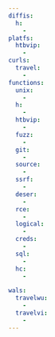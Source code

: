 ```yaml
---
diffis:
  h:
    -
platfs:
  htbvip:
    -
curls:
  travel:
    -
functions:
  unix:
    -
  h:
    -
  htbvip:
    -
  fuzz:
    -
  git:
    -
  source:
    -
  ssrf:
    -
  deser:
    -
  rce:
    -
  logical:
    -
  creds:
    -
  sql:
    -
  hc:
    -

wals:
  travelwu:
    -
  travelvi:
    -
---
```

